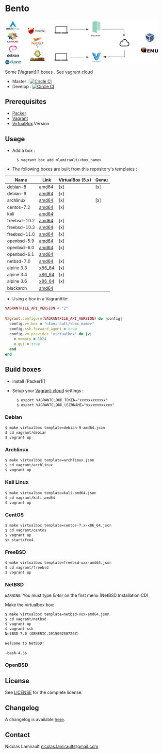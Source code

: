 # Bento

![bento](img/bento_process.png)

Some [Vagrant][] boxes . See [vagrant cloud](https://app.vagrantup.com/nlamirault)

* Master : [![Circle CI](https://circleci.com/gh/nlamirault/bento/tree/master.svg?style=svg)](https://circleci.com/gh/nlamirault/bento/tree/master)
* Develop : [![Circle CI](https://circleci.com/gh/nlamirault/bento/tree/develop.svg?style=svg)](https://circleci.com/gh/nlamirault/bento/tree/develop)


## Prerequisites

* [Packer](https://www.packer.io/)
* [Vagrant](https://www.vagrantup.com/)
* [VirtualBox](https://www.virtualbox.org/) Version


## Usage

* Add a box :

        $ vagrant box add nlamirault/<box_name>


* The following boxes are built from this repository's templates :

| Name           | Link                 | VirtualBox (5.x) | Qemu  |
| -------------- | -------------------  | -----------------|-------|
| debian-8       | [amd64][D8]          | [x]              | [x]   |
| debian-9       | [amd64][D9]          | [x]              |       |
| archlinux      | [amd64][Arch]        | [x]              | [x]   |
| centos-7.2     | [amd64][C72]         | [x]              |       |
| kali           | [amd64][Kali]        |                  |       |
| freebsd-10.2   | [amd64][FBSD102]     | [x]              |       |
| freebsd-10.3   | [amd64][FBSD103]     | [x]              |       |
| freebsd-11.0   | [amd64][FBSD110]     | [x]              |       |
| openbsd-5.9    | [amd64][OBSD59]      | [x]              |       |
| openbsd-6.0    | [amd64][OBSD60]      | [x]              |       |
| openbsd-6.1    | [amd64][OBSD61]      |                  |       |
| netbsd-7.0     | [amd64][NBSD70]      | [x]              |       |
| alpine 3.3     | [x86_64][Alpine3.3]  | [x]              |       |
| alpine 3.4     | [x86_64][Alpine3.4]  | [x]              |       |
| alpine 3.6     | [x86_64][Alpine3.6]  | [x]              |       |
| blackarch      | [amd64][BlackArch]   |                  |       |

* Using a box in a Vagrantfile:

```ruby
VAGRANTFILE_API_VERSION = "2"

Vagrant.configure(VAGRANTFILE_API_VERSION) do |config|
  config.vm.box = "nlamirault/<box_name>"
  config.ssh.forward_agent = true
  config.vm.provider "virtualbox" do |v|
    v.memory = 1024
    v.gui = true
  end
end
```


## Build boxes

* Install [Packer][]

* Setup your [Vagrant-cloud](https://app.vagrantup.com/) settings :

        $ export VAGRANTCLOUD_TOKEN="xxxxxxxxxxxx"
        $ export VAGRANTCLOUD_USERNAME="xxxxxxxxxxxx"

### Debian

    $ make virtualbox template=debian-9-amd64.json
    $ cd vagrant/debian
    $ vagrant up

### Archlinux

    $ make virtualbox template=archlinux.json
    $ cd vagrant/archlinux
    $ vagrant up

### Kali Linux

    $ make virtualbox template=kali-amd64.json
    $ cd vagrant/kali-amd64
    $ vagrant up

### CentOS

    $ make virtualbox template=centos-7.x-x86_64.json
    $ cd vagrant/centos
    $ vagrant up
    $> startxfce4

### FreeBSD

    $ make virtualbox template=freebsd-xxx-amd64.json
    $ cd vagrant/freebsd
    $ vagrant up

### NetBSD

`WARNING`: You must type *Enter* on the first menu (NetBSD Installation CD)

Make the virtualbox box:

    $ make virtualbox template=netbsd-xxx-amd64.json
    $ cd vagrant/netbsd
    $ vagrant up
    $ vagrant ssh
    NetBSD 7.0 (GENERIC.201509250726Z)

    Welcome to NetBSD!

    -bash-4.3$

### OpenBSD




## License

See [LICENSE][] for the complete license.


## Changelog

A changelog is available [here](ChangeLog.md).


## Contact

Nicolas Lamirault <nicolas.lamirault@gmail.com>




[LICENSE]: https://github.com/nlamirault/bento/blob/master/LICENSE

[D8]: https://app.vagrantup.com/nlamirault/boxes/debian-8
[D9]: https://app.vagrantup.com/nlamirault/boxes/debian-9

[Arch]: https://app.vagrantup.com/nlamirault/boxes/archlinux

[Kali]: https://app.vagrantup.com/nlamirault/boxes/kali

[U1510]: https://app.vagrantup.com/nlamirault/boxes/ubuntu-15.10

[C72]: https://app.vagrantup.com/nlamirault/boxes/centos-7.2

[N1412]: https://app.vagrantup.com/nlamirault/boxes/nixos-1412

[FBSD102]: https://app.vagrantup.com/nlamirault/boxes/freebsd-10.3
[FBSD103]: https://app.vagrantup.com/nlamirault/boxes/freebsd-10.2
[FBSD110]: https://app.vagrantup.com/nlamirault/boxes/freebsd-11.0

[NBSD70]: https://app.vagrantup.com/nlamirault/boxes/netbsd-7.0

[OBSD59]: https://app.vagrantup.com/nlamirault/boxes/openbsd-5.9
[OBSD60]: https://app.vagrantup.com/nlamirault/boxes/openbsd-6.0
[OBSD61]: https://app.vagrantup.com/nlamirault/boxes/openbsd-6.1

[Alpine3.3]: https://app.vagrantup.com/nlamirault/boxes/alpine-3.3
[Alpine3.4]: https://app.vagrantup.com/nlamirault/boxes/alpine-3.4
[Alpine3.6]: https://app.vagrantup.com/nlamirault/boxes/alpine-3.6

[BlackArch]: https://blackarch.org/
